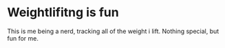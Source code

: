 # Weightlifitng is fun

This is me being a nerd, tracking all of the weight i lift. Nothing special,
	 but fun for me.

